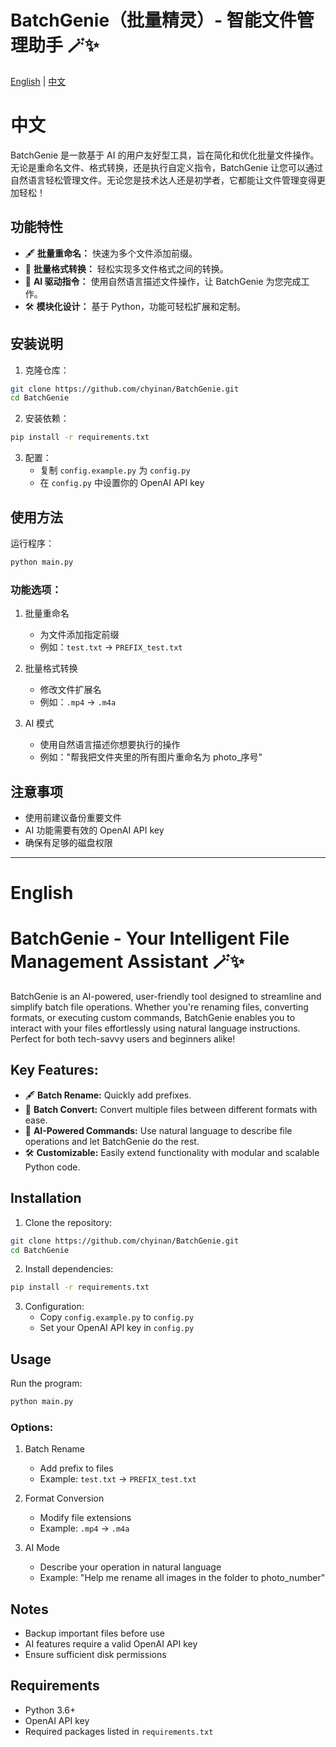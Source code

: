 # BatchGenie（批量精灵）- 智能文件管理助手 🪄✨

[English](#english) | [中文](#中文)

# 中文

BatchGenie 是一款基于 AI 的用户友好型工具，旨在简化和优化批量文件操作。无论是重命名文件、格式转换，还是执行自定义指令，BatchGenie 让您可以通过自然语言轻松管理文件。无论您是技术达人还是初学者，它都能让文件管理变得更加轻松！

## 功能特性

- 🖋 **批量重命名：** 快速为多个文件添加前缀。
- 🔄 **批量格式转换：** 轻松实现多文件格式之间的转换。
- 🤖 **AI 驱动指令：** 使用自然语言描述文件操作，让 BatchGenie 为您完成工作。
- 🛠 **模块化设计：** 基于 Python，功能可轻松扩展和定制。

## 安装说明

1. 克隆仓库：
```bash
git clone https://github.com/chyinan/BatchGenie.git
cd BatchGenie
```

2. 安装依赖：
```bash
pip install -r requirements.txt
```

3. 配置：
   - 复制 `config.example.py` 为 `config.py`
   - 在 `config.py` 中设置你的 OpenAI API key

## 使用方法

运行程序：
```bash
python main.py
```

### 功能选项：
1. 批量重命名
   - 为文件添加指定前缀
   - 例如：`test.txt` -> `PREFIX_test.txt`

2. 批量格式转换
   - 修改文件扩展名
   - 例如：`.mp4` -> `.m4a`

3. AI 模式
   - 使用自然语言描述你想要执行的操作
   - 例如："帮我把文件夹里的所有图片重命名为 photo_序号"

## 注意事项

- 使用前建议备份重要文件
- AI 功能需要有效的 OpenAI API key
- 确保有足够的磁盘权限

---

# English

# BatchGenie - Your Intelligent File Management Assistant 🪄✨


BatchGenie is an AI-powered, user-friendly tool designed to streamline and simplify batch file operations. Whether you're renaming files, converting formats, or executing custom commands, BatchGenie enables you to interact with your files effortlessly using natural language instructions. Perfect for both tech-savvy users and beginners alike!


## Key Features:
- 🖋 **Batch Rename:** Quickly add prefixes.
- 🔄 **Batch Convert:** Convert multiple files between different formats with ease.
- 🤖 **AI-Powered Commands:** Use natural language to describe file operations and let BatchGenie do the rest.
- 🛠 **Customizable:** Easily extend functionality with modular and scalable Python code.


## Installation

1. Clone the repository:
```bash
git clone https://github.com/chyinan/BatchGenie.git
cd BatchGenie
```

2. Install dependencies:
```bash
pip install -r requirements.txt
```

3. Configuration:
   - Copy `config.example.py` to `config.py`
   - Set your OpenAI API key in `config.py`

## Usage

Run the program:
```bash
python main.py
```

### Options:
1. Batch Rename
   - Add prefix to files
   - Example: `test.txt` -> `PREFIX_test.txt`

2. Format Conversion
   - Modify file extensions
   - Example: `.mp4` -> `.m4a`

3. AI Mode
   - Describe your operation in natural language
   - Example: "Help me rename all images in the folder to photo_number"

## Notes

- Backup important files before use
- AI features require a valid OpenAI API key
- Ensure sufficient disk permissions

## Requirements

- Python 3.6+
- OpenAI API key
- Required packages listed in `requirements.txt`
